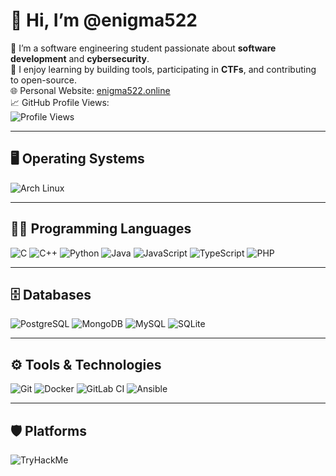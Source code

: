 # 👋 Hi, I’m @enigma522

🎯 I’m a software engineering student passionate about **software development** and **cybersecurity**.  
🧠 I enjoy learning by building tools, participating in **CTFs**, and contributing to open-source.  
🌐 Personal Website: [enigma522.online](https://enigma522.online/)  
📈 GitHub Profile Views:  
![Profile Views](https://komarev.com/ghpvc/?username=enigma522)

---

## 🖥️ Operating Systems

![Arch Linux](https://img.shields.io/badge/Arch%20Linux-1793D1?logo=arch-linux&logoColor=fff)

---

## 🧑‍💻 Programming Languages

![C](https://img.shields.io/badge/C-000?&logo=c&logoColor=white)
![C++](https://img.shields.io/badge/C++-00599C?logo=c%2B%2B&logoColor=white)
![Python](https://img.shields.io/badge/Python-000?&logo=Python)
![Java](https://img.shields.io/badge/Java-000?&logo=Java)
![JavaScript](https://img.shields.io/badge/JavaScript-000?&logo=JavaScript)
![TypeScript](https://img.shields.io/badge/TypeScript-000?&logo=TypeScript)
![PHP](https://img.shields.io/badge/PHP-000?&logo=php)

---

## 🗄️ Databases

![PostgreSQL](https://img.shields.io/badge/PostgreSQL-000?&logo=postgresql)
![MongoDB](https://img.shields.io/badge/MongoDB-000?&logo=mongodb)
![MySQL](https://img.shields.io/badge/MySQL-000?&logo=mysql)
![SQLite](https://img.shields.io/badge/SQLite-000?&logo=sqlite)

---

## ⚙️ Tools & Technologies

![Git](https://img.shields.io/badge/Git-000?&logo=git)
![Docker](https://img.shields.io/badge/Docker-2496ED?logo=docker&logoColor=fff)
![GitLab CI](https://img.shields.io/badge/GitLab%20CI-FC6D26?logo=gitlab&logoColor=white)
![Ansible](https://img.shields.io/badge/Ansible-EE0000?logo=ansible&logoColor=white)

---

## 🛡️ Platforms

![TryHackMe](https://tryhackme-badges.s3.amazonaws.com/enigma522.png)
